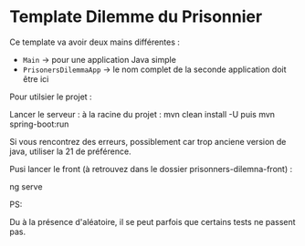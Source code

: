 # Template Dilemme du Prisonnier

Ce template va avoir deux mains différentes :
* `Main` -> pour une application Java simple
* `PrisonersDilemmaApp` -> le nom complet de la seconde application doit être ici



Pour utilsier le projet : 

Lancer le serveur  : 
à la racine du projet :
mvn clean install -U   puis mvn spring-boot:run

Si vous rencontrez des erreurs, possiblement car trop anciene version de java, utiliser la 21 de préférence.

Pusi lancer le front (à retrouvez dans le dossier prisonners-dilemna-front) : 

ng serve

PS:

Du à la présence d'aléatoire, il se peut parfois que certains tests ne passent pas.